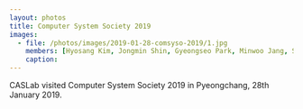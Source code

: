 ```yaml
---
layout: photos
title: Computer System Society 2019
images:
  - file: /photos/images/2019-01-28-comsyso-2019/1.jpg
    members: [Hyosang Kim, Jongmin Shin, Gyeongseo Park, Minwoo Jang, Seungkyu Lee, Hyungwon Park, Seunghak Lee, Minho Kim, Ki-Dong Kang, Daehoon Kim]
    caption: 
---
```


CASLab visited Computer System Society 2019 in Pyeongchang, 28th January 2019.